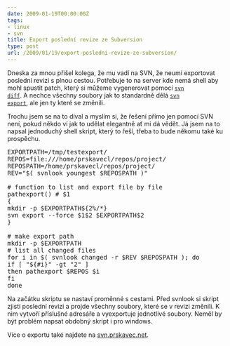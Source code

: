 ```yaml
---
date: 2009-01-19T00:00:00Z
tags:
- linux
- svn
title: Export poslední revize ze Subversion
type: post
url: /2009/01/19/export-posledni-revize-ze-subversion/
---
```


Dneska za mnou přišel kolega, že mu vadí na SVN, že neumí exportovat poslední revizi s plnou cestou. Potřebuje to na server kde nemá shell aby mohl spustit patch, který si můžeme vygenerovat pomocí <a href="https://svnbook.red-bean.com/en/1.5/svn.ref.svn.c.diff.html"><code>svn diff</code></a>. A nechce všechny soubory jak to standardně dělá <a href="https://svnbook.red-bean.com/en/1.5/svn.ref.svn.c.export.html"><code>svn export</code></a>, ale jen ty které se změnili.

Trochu jsem se na to díval a myslím si, že řešení přímo jen pomocí SVN není, pokud někdo ví jak to udělat elegantně ať mi dá vědět. Já jsem na to napsal jednoduchý shell skript, který to řeší, třeba to bude někomu také ku prospěchu.
<pre name="code" class="bash">
EXPORTPATH=/tmp/testexport/
REPOS=file:///home/prskavecl/repos/project/
REPOSPATH=/home/prskavecl/repos/project/
REV="$( svnlook youngest $REPOSPATH )"

# function to list and export file by file
pathexport() # $1
{
mkdir -p $EXPORTPATH${2%/*}
svn export --force $1$2 $EXPORTPATH$2
}

# make export path
mkdir -p $EXPORTPATH
# list all changed files
for i in $( svnlook changed -r $REV $REPOSPATH ); do
if [ "${#i}" -gt "2" ]
then pathexport $REPOS $i
fi
done</pre>
Na začátku skriptu se nastaví proměnné s cestami. Před svnlook si skript zjistí poslední revizi a projde všechny soubory, které se v revizi změnili. K nim vytvoří příslušné adresáře a vyexportuje jednotlivé soubory. Neměl by být problém napsat obdobný skript i pro windows.

Více o exportu také najdete na <a href="https://svn.prskavec.net/">svn.prskavec.net</a>.

